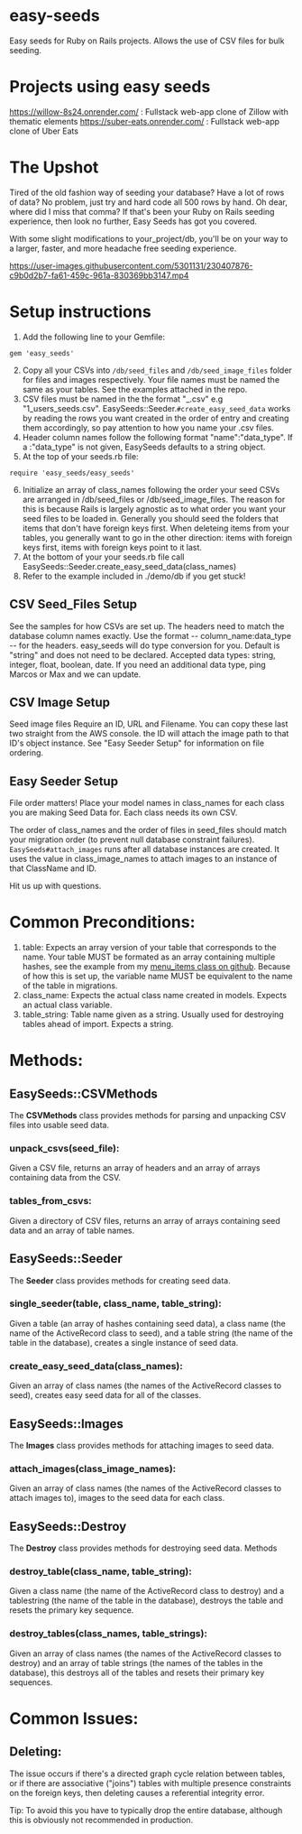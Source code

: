 # easy-seeds
Easy seeds for Ruby on Rails projects. Allows the use of CSV files for bulk seeding.


# Projects using easy seeds

https://willow-8s24.onrender.com/ : Fullstack web-app clone of Zillow with thematic elements
https://suber-eats.onrender.com/ : Fullstack web-app clone of Uber Eats


# The Upshot

Tired of the old fashion way of seeding your database? Have a lot of rows of data? No problem, just try and hard code all 500 rows by hand. Oh dear, where did I miss that comma?
If that's been your Ruby on Rails seeding experience, then look no further, Easy Seeds has got you covered.

With some slight modifications to your_project/db, you'll be on your way to a larger, faster, and more headache free seeding experience.

https://user-images.githubusercontent.com/5301131/230407876-c9b0d2b7-fa61-459c-961a-830369bb3147.mp4

# Setup instructions

1. Add the following line to your Gemfile:
```
gem 'easy_seeds'
```
2. Copy all your CSVs into `/db/seed_files` and `/db/seed_image_files` folder for files and images respectively. Your file names must be named the same as your tables. See the examples attached in the repo.
3. CSV files must be named in the the format "<number>_<tablename plural>.csv" e.g "1_users_seeds.csv". EasySeeds::Seeder.`#create_easy_seed_data` works by reading the rows you want created in the order of entry and creating them accordingly, so pay attention to how you name your .csv files.
4. Header column names follow the following format "name":"data_type". If a :"data_type" is not given, EasySeeds defaults to a string object.
5. At the top of your seeds.rb file:
```
require 'easy_seeds/easy_seeds'
```
6. Initialize an array of class_names following the order your seed CSVs are arranged in /db/seed_files or /db/seed_image_files. The reason for this is because Rails is largely agnostic as to what order you want your seed files to be loaded in. Generally you should seed the folders that items that don't have foreign keys first. When deleteing items from your tables, you generally want to go in the other direction: items with foreign keys first, items with foreign keys point to it last.
7. At the bottom of your your seeds.rb file call EasySeeds::Seeder.create_easy_seed_data(class_names)
8. Refer to the example included in ./demo/db if you get stuck!

## CSV Seed_Files Setup

See the samples for how CSVs are set up. The headers need to match the database column names exactly.
Use the format -- column_name:data_type -- for the headers. easy_seeds will do type conversion for you. Default is "string" and does not need to be declared.
Accepted data types: string, integer, float, boolean, date.
If you need an additional data type, ping Marcos or Max and we can update.

## CSV Image Setup

Seed image files Require an ID, URL and Filename. You can copy these last two straight from the AWS console.
the ID will attach the image path to that ID's object instance. See "Easy Seeder Setup" for information on file ordering.

## Easy Seeder Setup

File order matters!
Place your model names in class_names for each class you are making Seed Data for. Each class needs its own CSV.

The order of class_names and the order of files in seed_files should match your migration order (to prevent null database constraint failures).
`EasySeeds#attach_images` runs after all database instances are created. It uses the value in class_image_names
to attach images to an instance of that ClassName and ID.

Hit us up with questions.


# Common Preconditions:

1. table: Expects an array version of your table that corresponds to the name.
    Your table MUST be formated as an array containing multiple hashes, see the example from my [menu_items class on github](https://github.com/mfong4151/Suber-Eats/tree/main/db/seed_files).
    Because of how this is set up, the variable name MUST be equivalent to the name of the table in migrations.
2. class_name: Expects the actual class name created in models. Expects an actual class variable.
3. table_string: Table name given as a string. Usually used for destroying tables ahead of import. Expects a string.

# Methods:

## EasySeeds::CSVMethods

The **CSVMethods** class provides methods for parsing and unpacking CSV files into usable seed data.


### unpack_csvs(seed_file):

Given a CSV file, returns an array of headers and an array of arrays containing data from the CSV.

### tables_from_csvs:
Given a directory of CSV files, returns an array of arrays containing seed data and an array of table names.

## EasySeeds::Seeder

The **Seeder** class provides methods for creating seed data.

### single_seeder(table, class_name, table_string):

Given a table (an array of hashes containing seed data), a class name (the name of the ActiveRecord class to seed), and a table string (the name of the table in the database), creates a single instance of seed data.

### create_easy_seed_data(class_names):

Given an array of class names (the names of the ActiveRecord classes to seed), creates easy seed data for all of the classes.

## EasySeeds::Images

The **Images** class provides methods for attaching images to seed data.


### attach_images(class_image_names):

Given an array of class names (the names of the ActiveRecord classes to attach images to), images to the seed data for each class.

## EasySeeds::Destroy

The **Destroy** class provides methods for destroying seed data.
Methods

### destroy_table(class_name, table_string):

Given a class name (the name of the ActiveRecord class to destroy) and a tablestring (the name of the table in the database), destroys the table and resets the primary key sequence.

### destroy_tables(class_names, table_strings):

Given an array of class names (the names of the ActiveRecord classes to destroy) and an array of table strings (the names of the tables in the database), this destroys all of the tables and resets their primary key sequences.


# Common Issues:

## Deleting:

The issue occurs if there's a directed graph cycle relation between tables, or if there are associative ("joins") tables with multiple presence constraints on the foreign keys, then deleting causes a referential integrity error.

Tip: To avoid this you have to typically drop the entire database, although this is obviously not recommended in
production.
